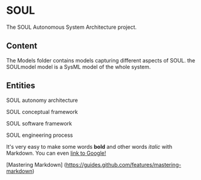SOUL
====

The SOUL Autonomous System Architecture project. 




Content
-------

The Models folder contains models capturing different aspects of SOUL. the SOULmodel model is a SysML model of the whole system.




Entities
-------

SOUL autonomy architecture

SOUL conceptual framework

SOUL software framework

SOUL engineering process



It's very easy to make some words **bold** and other words *italic* with Markdown. You can even [link to Google!](http://google.com)



[Mastering Markdown] (https://guides.github.com/features/mastering-markdown)

